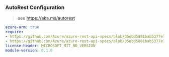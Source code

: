 ### AutoRest Configuration

> see https://aka.ms/autorest

``` yaml
azure-arm: true
require:
- https://github.com/Azure/azure-rest-api-specs/blob/35ebd5881bab5377e72b90e0c241fc598da95d4f/specification/managementpartner/resource-manager/readme.md
- https://github.com/Azure/azure-rest-api-specs/blob/35ebd5881bab5377e72b90e0c241fc598da95d4f/specification/managementpartner/resource-manager/readme.go.md
license-header: MICROSOFT_MIT_NO_VERSION
module-version: 0.1.0

```